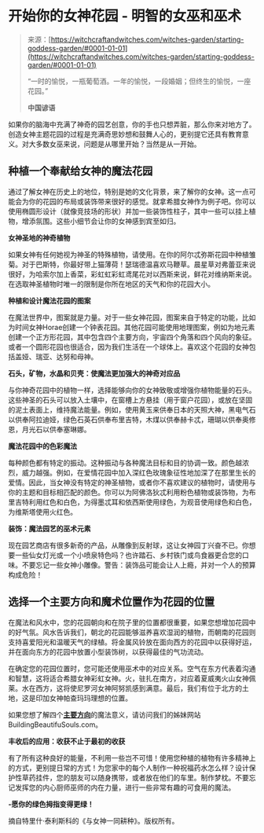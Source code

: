 <!--yml

类别：未分类

日期：2024年6月12日 18:27:52

-->

# 开始你的女神花园 - 明智的女巫和巫术

> 来源：[https://witchcraftandwitches.com/witches-garden/starting-goddess-garden/#0001-01-01](https://witchcraftandwitches.com/witches-garden/starting-goddess-garden/#0001-01-01)
> 
> “一时的愉悦，一瓶葡萄酒。一年的愉悦，一段婚姻；但终生的愉悦，一座花园。”
> 
> **中国谚语**

如果你的脑海中充满了神奇的园艺创意，你的手也只想弄脏，那么你来对地方了。创造女神主题花园的过程是充满奇思妙想和鼓舞人心的，更别提它还具有教育意义。对大多数女巫来说，问题是从哪里开始？当然是从一开始。

## 种植一个奉献给女神的魔法花园

通过了解女神在历史上的地位，特别是她的文化背景，来了解你的女神。这一点可能会为你的花园的布局或装饰带来很好的感觉。就拿希腊女神作为例子吧。你可以使用椭圆形设计（就像竞技场的形状）并加一些装饰性柱子，其中一些可以挂上植物，增添氛围。这些小细节会让你的女神感到宾至如归。

**女神圣地的神奇植物**

如果女神有任何她视为神圣的特殊植物，请使用。在你的阿尔忒弥斯花园中种植雏菊。对于巴斯特，你最好带上猫薄荷！瑟瑞德温喜欢马鞭草。晨星草对弗蕾亚来说很好，为哈索尔加上香菜，彩虹虹彩虹鸢尾花对以西斯来说，鲜花对维纳斯来说。在选取神圣植物时唯一的限制是你所在地区的天气和你的花园大小。

**种植和设计魔法花园的图案**

在魔法世界中，图案就是力量。对于一些女神花园，图案来自于特定的功能，比如为时间女神Horae创建一个钟表花园。其他花园可能使用地理图案，例如为地元素创建一个正方形花园，其中包含四个主要方向，宇宙四个角落和四个风向的象征。或者一个圆形花园也很适合，因为我们生活在一个球体上。喜欢这个花园的女神包括盖娅、瑞亚、达努和母神。

**石头，矿物，水晶和贝壳：使魔法更加强大的神奇对应品**

与你神奇花园中的植物一样，选择能够向你的女神致敬或增强你植物能量的石头。这些神圣的石头可以放入土壤中，在窗槽上方悬挂（用于窗户花园），或放在坚固的泥土表面上，维持魔法能量。例如，使用黄玉来供奉日本的天照大神，黑电气石以供奉阿拉迪娅，绿色石英石供奉布里吉特，木煤以供奉赫卡忒，珊瑚以供奉奥修恩，月光石以供奉塞琳娜。

**魔法花园中的色彩魔法**

每种颜色都有特定的振动。这种振动与各种魔法目标和目的协调一致。颜色越浓烈，威力越强。例如，在爱情花园中加入深红色玫瑰象征性地加深了在那里生长的爱情。因此，当女神没有特定的神圣植物，或者你不喜欢建议的植物时，请使用与你的主题和目标相匹配的颜色。你可以为阿佛洛狄忒利用粉色植物或装饰物，为布里吉特利用红色和白色，为得墨忒耳和依西斯使用绿色，为观音使用绿色和白色，为维斯塔使用火红色。

**装饰：魔法园艺的巫术元素**

现在园艺商店有很多新奇的产品，从雕像到反射球，这让女神园丁兴奋不已。你想要一些仙女灯光或一个小喷泉特色吗？也许踏石、乡村铁门或鸟食器更合您的口味。不要忘记一些女神小雕像。警告：装饰品可能会让人上瘾，并对一个人的预算构成危险！

## 选择一个主要方向和魔术位置作为花园的位置

在魔法和风水中，您的花园朝向和在院子里的位置都很重要，如果您想增加花园中的好气氛。风水告诉我们，朝北的花园能够滋养喜欢湿润的植物，而朝南的花园则支持喜爱阳光和温暖天气的绿植。将金属风铃放在面向西方的花园中以获得好运，并在面向东方的花园中放置小型装饰树，以获得最佳的气功流动。

在确定您的花园位置时，您可能还使用巫术中的对应关系。空气在东方代表着沟通和智慧，这将适合希腊女神彩虹女神。火，驻扎在南方，对应着夏威夷火山女神佩莱。水在西方，这将使尼罗河女神阿努凯感到满意。最后，我们有位于北方的土地，这是印加女神帕查玛玛理想的位置。

如果您想了解四个[**主要方向**](https://www.buildingbeautifulsouls.com/symbols-meanings/cardinal-directions/)的魔法意义，请访问我们的姊妹网站BuildingBeautifuSouls.com。

**丰收后的应用：收获不止于最初的收获**

有了所有这种良好的能量，不利用一些岂不可惜！使用您种植的植物有许多精神上的方式，更别提日常的方式！为您家中的每个人制作一种祝福药水怎么样？设计保护性草药挂件，您的朋友可以随身携带，或者放在他们的车里。制作梦枕。不要忘记发挥您的内心厨师巫师的内在力量，进行一些非常有趣的可食用的魔法。

**-愿你的绿色拇指变得更绿！**

摘自特里什·泰利斯科的《与女神一同耕种》。版权所有。
